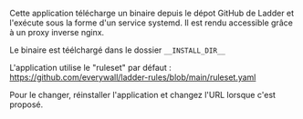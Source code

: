 Cette application télécharge un binaire depuis le dépot GitHub de Ladder et l'exécute sous la forme d'un service systemd. Il est rendu accessible grâce à un proxy inverse nginx.

Le binaire est téélchargé dans le dossier `__INSTALL_DIR__`

L'application utilise le "ruleset" par défaut : https://github.com/everywall/ladder-rules/blob/main/ruleset.yaml

Pour le changer, réinstaller l'application et changez l'URL lorsque c'est proposé.